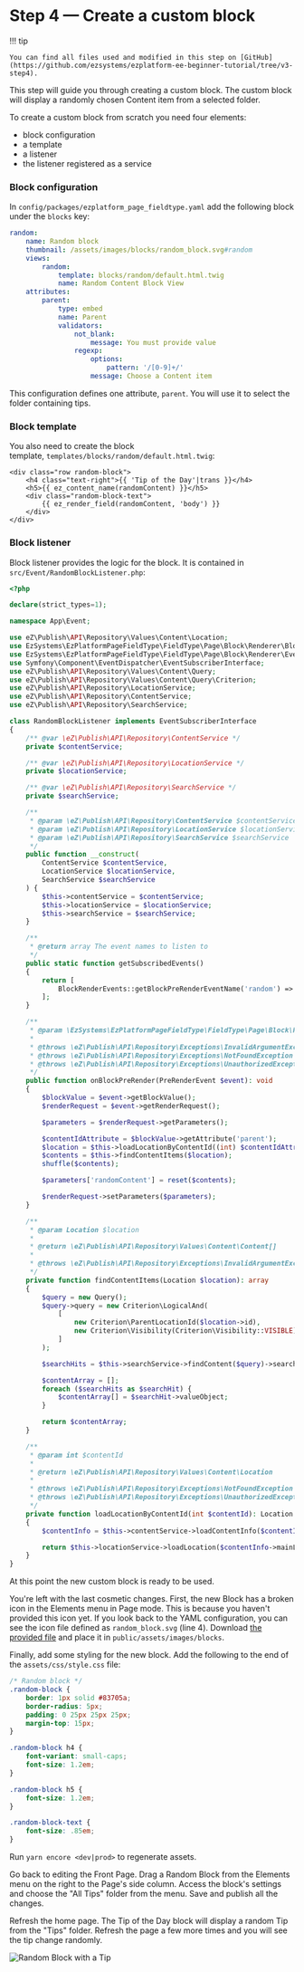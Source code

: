 # Step 4 — Create a custom block

!!! tip

    You can find all files used and modified in this step on [GitHub](https://github.com/ezsystems/ezplatform-ee-beginner-tutorial/tree/v3-step4).

This step will guide you through creating a custom block.
The custom block will display a randomly chosen Content item from a selected folder.

To create a custom block from scratch you need four elements:

- block configuration
- a template
- a listener
- the listener registered as a service

### Block configuration

In `config/packages/ezplatform_page_fieldtype.yaml` add the following block under the `blocks` key:

``` yaml hl_lines="10"
random:
    name: Random block
    thumbnail: /assets/images/blocks/random_block.svg#random
    views:
        random:
            template: blocks/random/default.html.twig
            name: Random Content Block View
    attributes:
        parent:
            type: embed
            name: Parent
            validators:
                not_blank:
                    message: You must provide value
                regexp:
                    options:
                        pattern: '/[0-9]+/'
                    message: Choose a Content item
```

This configuration defines one attribute, `parent`. You will use it to select the folder containing tips.

### Block template

You also need to create the block template, `templates/blocks/random/default.html.twig`:

``` html+twig
<div class="row random-block">
    <h4 class="text-right">{{ 'Tip of the Day'|trans }}</h4>
    <h5>{{ ez_content_name(randomContent) }}</h5>
    <div class="random-block-text">
        {{ ez_render_field(randomContent, 'body') }}
    </div>
</div>
```

### Block listener

Block listener provides the logic for the block. It is contained in `src/Event/RandomBlockListener.php`:

``` php
<?php

declare(strict_types=1);

namespace App\Event;

use eZ\Publish\API\Repository\Values\Content\Location;
use EzSystems\EzPlatformPageFieldType\FieldType\Page\Block\Renderer\BlockRenderEvents;
use EzSystems\EzPlatformPageFieldType\FieldType\Page\Block\Renderer\Event\PreRenderEvent;
use Symfony\Component\EventDispatcher\EventSubscriberInterface;
use eZ\Publish\API\Repository\Values\Content\Query;
use eZ\Publish\API\Repository\Values\Content\Query\Criterion;
use eZ\Publish\API\Repository\LocationService;
use eZ\Publish\API\Repository\ContentService;
use eZ\Publish\API\Repository\SearchService;

class RandomBlockListener implements EventSubscriberInterface
{
    /** @var \eZ\Publish\API\Repository\ContentService */
    private $contentService;

    /** @var \eZ\Publish\API\Repository\LocationService */
    private $locationService;

    /** @var \eZ\Publish\API\Repository\SearchService */
    private $searchService;

    /**
     * @param \eZ\Publish\API\Repository\ContentService $contentService
     * @param \eZ\Publish\API\Repository\LocationService $locationService
     * @param \eZ\Publish\API\Repository\SearchService $searchService
     */
    public function __construct(
        ContentService $contentService,
        LocationService $locationService,
        SearchService $searchService
    ) {
        $this->contentService = $contentService;
        $this->locationService = $locationService;
        $this->searchService = $searchService;
    }

    /**
     * @return array The event names to listen to
     */
    public static function getSubscribedEvents()
    {
        return [
            BlockRenderEvents::getBlockPreRenderEventName('random') => 'onBlockPreRender',
        ];
    }

    /**
     * @param \EzSystems\EzPlatformPageFieldType\FieldType\Page\Block\Renderer\Event\PreRenderEvent $event
     *
     * @throws \eZ\Publish\API\Repository\Exceptions\InvalidArgumentException
     * @throws \eZ\Publish\API\Repository\Exceptions\NotFoundException
     * @throws \eZ\Publish\API\Repository\Exceptions\UnauthorizedException
     */
    public function onBlockPreRender(PreRenderEvent $event): void
    {
        $blockValue = $event->getBlockValue();
        $renderRequest = $event->getRenderRequest();

        $parameters = $renderRequest->getParameters();

        $contentIdAttribute = $blockValue->getAttribute('parent');
        $location = $this->loadLocationByContentId((int) $contentIdAttribute->getValue());
        $contents = $this->findContentItems($location);
        shuffle($contents);

        $parameters['randomContent'] = reset($contents);

        $renderRequest->setParameters($parameters);
    }

    /**
     * @param Location $location
     *
     * @return \eZ\Publish\API\Repository\Values\Content\Content[]
     *
     * @throws \eZ\Publish\API\Repository\Exceptions\InvalidArgumentException
     */
    private function findContentItems(Location $location): array
    {
        $query = new Query();
        $query->query = new Criterion\LogicalAnd(
            [
                new Criterion\ParentLocationId($location->id),
                new Criterion\Visibility(Criterion\Visibility::VISIBLE),
            ]
        );

        $searchHits = $this->searchService->findContent($query)->searchHits;

        $contentArray = [];
        foreach ($searchHits as $searchHit) {
            $contentArray[] = $searchHit->valueObject;
        }

        return $contentArray;
    }

    /**
     * @param int $contentId
     *
     * @return \eZ\Publish\API\Repository\Values\Content\Location
     *
     * @throws \eZ\Publish\API\Repository\Exceptions\NotFoundException
     * @throws \eZ\Publish\API\Repository\Exceptions\UnauthorizedException
     */
    private function loadLocationByContentId(int $contentId): Location
    {
        $contentInfo = $this->contentService->loadContentInfo($contentId);

        return $this->locationService->loadLocation($contentInfo->mainLocationId);
    }
}
```

At this point the new custom block is ready to be used.

You're left with the last cosmetic changes. First, the new Block has a broken icon in the Elements menu in Page mode.
This is because you haven't provided this icon yet. If you look back to the YAML configuration, you can see the icon file defined as `random_block.svg` (line 4). Download [the provided file](https://github.com/ezsystems/ezplatform-ee-beginner-tutorial/blob/v3-step4/public/assets/images/blocks/random_block.svg) and place it in `public/assets/images/blocks`.

Finally, add some styling for the new block. Add the following to the end of the `assets/css/style.css` file:

``` css
/* Random block */
.random-block {
    border: 1px solid #83705a;
    border-radius: 5px;
    padding: 0 25px 25px 25px;
    margin-top: 15px;
}

.random-block h4 {
    font-variant: small-caps;
    font-size: 1.2em;
}

.random-block h5 {
    font-size: 1.2em;
}

.random-block-text {
    font-size: .85em;
}
```

Run `yarn encore <dev|prod>` to regenerate assets.

Go back to editing the Front Page. Drag a Random Block from the Elements menu on the right to the Page's side column.
Access the block's settings and choose the "All Tips" folder from the menu. Save and publish all the changes.

Refresh the home page. The Tip of the Day block will display a random Tip from the "Tips" folder.
Refresh the page a few more times and you will see the tip change randomly.

![Random Block with a Tip](img/enterprise_tut_random_block.png "Random Block with a Tip")
